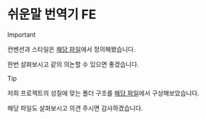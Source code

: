 # 쉬운말 번역기 FE

> [!IMPORTANT]
> 컨벤션과 스타일은 [해당 파일](./Docs/convention.md)에서 정의해봤습니다.
>
> 한번 살펴보시고 같의 의논할 수 있으면 좋겠습니다.

> [!TIP]
> 저희 프로젝트의 성질에 맞는 폴더 구조를 [해당 파일](./Docs/folder-structure.md)에서 구상해보았습니다.
>
> 해당 파일도 살펴보시고 의견 주시면 감사하겠습니다.
